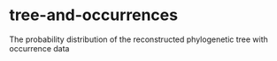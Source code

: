 # tree-and-occurrences
The probability distribution of the reconstructed phylogenetic tree with occurrence data
